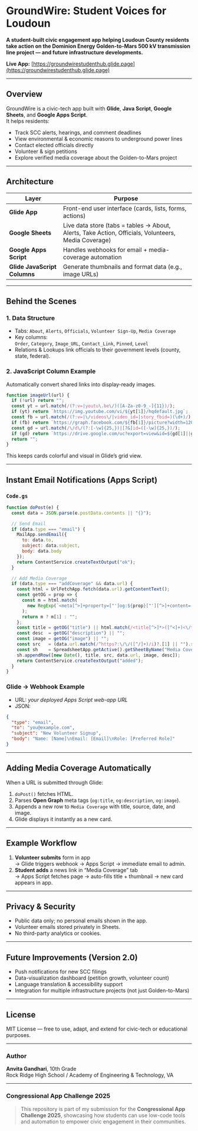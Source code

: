 # GroundWire: Student Voices for Loudoun

**A student-built civic engagement app helping Loudoun County residents take action on the Dominion Energy Golden-to-Mars 500 kV transmission line project — and future infrastructure developments.**

**Live App:** [https://groundwirestudenthub.glide.page](https://groundwirestudenthub.glide.page)

---

## Overview
GroundWire is a civic-tech app built with **Glide**, **Java Script**, **Google Sheets**, and **Google Apps Script**.  
It helps residents:
- Track SCC alerts, hearings, and comment deadlines  
- View environmental & economic reasons to underground power lines  
- Contact elected officials directly  
- Volunteer & sign petitions  
- Explore verified media coverage about the Golden-to-Mars project  

---

## Architecture

| Layer | Purpose |
|-------|----------|
| **Glide App** | Front-end user interface (cards, lists, forms, actions) |
| **Google Sheets** | Live data store (tabs = tables → About, Alerts, Take Action, Officials, Volunteers, Media Coverage) |
| **Google Apps Script** | Handles webhooks for email + media-coverage automation |
| **Glide JavaScript Columns** | Generate thumbnails and format data (e.g., image URLs) |

---

## Behind the Scenes

### 1. Data Structure
- Tabs: `About`, `Alerts`, `Officials`, `Volunteer Sign-Up`, `Media Coverage`
- Key columns:  
  `Order`, `Category`, `Image_URL`, `Contact_Link`, `Pinned`, `Level`
- Relations & Lookups link officials to their government levels (county, state, federal).

### 2. JavaScript Column Example
Automatically convert shared links into display-ready images.

```js
function imageUrl(url) {
  if (!url) return "";
  const yt = url.match(/(?:v=|youtu\.be\/)([A-Za-z0-9_-]{11})/);
  if (yt) return `https://img.youtube.com/vi/${yt[1]}/hqdefault.jpg`;
  const fb = url.match(/(?:v=|\/videos\/|video_id=|story_fbid=)(\d+)/);
  if (fb) return `https://graph.facebook.com/${fb[1]}/picture?width=1200`;
  const gd = url.match(/\/d\/(?:[-\w]{25,})|[?&]id=([-\w]{25,})/);
  if (gd) return `https://drive.google.com/uc?export=view&id=${gd[1]||gd[2]}`;
  return "";
}
```

This keeps cards colorful and visual in Glide’s grid view.

---

## Instant Email Notifications (Apps Script)

### `Code.gs`
```javascript
function doPost(e) {
  const data = JSON.parse(e.postData.contents || "{}");

  // Send Email
  if (data.type === "email") {
    MailApp.sendEmail({
      to: data.to,
      subject: data.subject,
      body: data.body
    });
    return ContentService.createTextOutput("ok");
  }

  // Add Media Coverage
  if (data.type === "addCoverage" && data.url) {
    const html = UrlFetchApp.fetch(data.url).getContentText();
    const getOG = prop => {
      const m = html.match(
        new RegExp(`<meta[^>]+property=["']og:${prop}["'][^>]+content=["']([^"']+)["']`, "i")
      );
      return m ? m[1] : "";
    };
    const title = getOG("title") || html.match(/<title[^>]*>([^<]+)<\/title>/i)?.[1];
    const desc  = getOG("description") || "";
    const image = getOG("image") || "";
    const src   = (data.url.match(/^https?:\/\/([^/]+)/i)?.[1] || "").replace(/^www\./,"");
    const sh    = SpreadsheetApp.getActive().getSheetByName("Media Coverage");
    sh.appendRow([new Date(), title, src, data.url, image, desc]);
    return ContentService.createTextOutput("added");
  }
}
```

### Glide → Webhook Example
- URL: *your deployed Apps Script web-app URL*  
- JSON:
```json
{
  "type": "email",
  "to": "you@example.com",
  "subject": "New Volunteer Signup",
  "body": "Name: [Name]\nEmail: [Email]\nRole: [Preferred Role]"
}
```

---

## Adding Media Coverage Automatically

When a URL is submitted through Glide:
1. `doPost()` fetches HTML.  
2. Parses **Open Graph** meta tags (`og:title`, `og:description`, `og:image`).  
3. Appends a new row to `Media Coverage` with title, source, date, and image.  
4. Glide displays it instantly as a new card.

---

## Example Workflow

1. **Volunteer submits** form in app  
   → Glide triggers webhook → Apps Script → immediate email to admin.  
2. **Student adds** a news link in “Media Coverage” tab  
   → Apps Script fetches page → auto-fills title + thumbnail → new card appears in app.

---

## Privacy & Security
- Public data only; no personal emails shown in the app.  
- Volunteer emails stored privately in Sheets.  
- No third-party analytics or cookies.

---

## Future Improvements (Version 2.0)
- Push notifications for new SCC filings  
- Data-visualization dashboard (petition growth, volunteer count)  
- Language translation & accessibility support  
- Integration for multiple infrastructure projects (not just Golden-to-Mars)

---

## License
MIT License — free to use, adapt, and extend for civic-tech or educational purposes.

---

### Author
**Anvita Gandhari**, 10th Grade  
Rock Ridge High School / Academy of Engineering & Technology, VA  

---

### Congressional App Challenge 2025
> This repository is part of my submission for the **Congressional App Challenge 2025**, showcasing how students can use low-code tools and automation to empower civic engagement in their communities.
